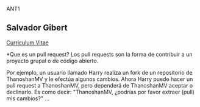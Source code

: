 ANT1
## Salvador Gibert
[Curriculum Vitae](Curriculum-Vitae.md)

*Que es un pull request?
Los pull requests son la forma de contribuir a un proyecto grupal o de código abierto.

Por ejemplo, un usuario llamado Harry realiza un fork de un repositorio de ThanoshanMV y le efectúa algunos cambios. Ahora Harry puede hacer un pull request a ThanoshanMV, pero dependerá de ThanoshanMV aceptar o declinarlo. Es como decir: "ThanoshanMV, ¿podrías por favor extraer (pull) mis cambios?"
...
